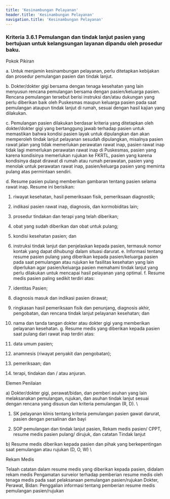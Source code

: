 ```yaml
---
title: 'Kesinambungan Pelayanan'
header.title: 'Kesinambungan Pelayanan'
navigation.title: 'Kesinambungan Pelayanan'
---
```


### Kriteria 3.6.1 Pemulangan dan tindak lanjut pasien yang bertujuan untuk kelangsungan layanan dipandu oleh prosedur baku. 



Pokok Pikiran 

a. Untuk menjamin kesinambungan pelayanan, perlu ditetapkan kebijakan dan prosedur pemulangan pasien dan tindak lanjut. 

b. Dokter/dokter gigi bersama dengan tenaga kesehatan yang lain menyusun rencana pemulangan bersama dengan pasien/keluarga pasien. Rencana pemulangan tersebut berisi instruksi dan/atau dukungan yang  perlu diberikan baik oleh Puskesmas maupun keluarga pasien pada saat pemulangan ataupun tindak lanjut di rumah, sesuai dengan hasil kajian yang dilakukan. 

c. Pemulangan pasien dilakukan berdasar kriteria yang ditetapkan oleh dokter/dokter gigi yang bertanggung jawab terhadap pasien untuk memastikan bahwa kondisi pasien layak untuk dipulangkan dan akan memperoleh tindak lanjut pelayanan sesudah dipulangkan, misalnya pasien rawat jalan yang tidak memerlukan perawatan rawat inap, pasien rawat inap tidak lagi memerlukan perawatan rawat inap di Puskesmas, pasien yang karena kondisinya memerlukan rujukan ke FKRTL, pasien yang karena kondisinya dapat dirawat di rumah atau rumah perawatan, pasien yang menolak untuk perawatan rawat inap, pasien/keluarga pasien yang meminta pulang atas permintaan sendiri. 

d. Resume pasien pulang memberikan gambaran tentang pasien selama rawat inap. Resume ini berisikan: 

1. riwayat kesehatan, hasil pemeriksaan fisik, pemeriksaan diagnostik; 



2. indikasi pasien 	rawat inap, diagnosis, dan kormobiditas lain; 

3. prosedur tindakan 	dan terapi yang telah diberikan; 

4. obat 	yang sudah 	diberikan 	dan obat untuk pulang; 

5. kondisi kesehatan pasien; dan 

6. instruksi tindak lanjut dan penjelaskan kepada pasien, termasuk nomor kontak yang dapat dihubungi dalam situasi darurat. 
e. Informasi tentang resume pasien pulang yang diberikan kepada pasien/keluarga pasien pada saat pemulangan atau rujukan ke fasilitas kesehatan yang lain diperlukan agar pasien/keluarga pasien memahami tindak lanjut yang perlu dilakukan untuk mencapai hasil pelayanan yang optimal. 
f. Resume medis pasien paling sedikit terdiri atas: 

1. identitas Pasien; 

2. diagnosis masuk dan indikasi pasien dirawat; 

3. ringkasan hasil pemeriksaan fisik dan penunjang, diagnosis akhir, pengobatan, dan rencana tindak lanjut pelayanan kesehatan; dan 

4. nama dan tanda tangan dokter atau dokter gigi yang memberikan pelayanan kesehatan. 
g. Resume medis yang diberikan kepada pasien saat pulang dari rawat inap terdiri atas: 

1. data umum pasien; 

2. anamnesis (riwayat penyakit dan pengobatan); 

3. pemeriksaan; dan 

4. terapi, tindakan dan / atau anjuran. 

Elemen Penilaian 




 a) Dokter/dokter gigi, perawat/bidan, dan pemberi asuhan yang lain melaksanakan pemulangan, rujukan, dan asuhan tindak lanjut sesuai dengan rencana yang disusun dan kriteria pemulangan (R, D).  \




1. SK pelayanan klinis tentang kriteria pemulangan pasien gawat darurat, pasien dengan persalinan dan bayi 


2. SOP pemulangan dan tindak lanjut pasien, 
Rekam medis pasien/ CPPT, resume medis pasien pulang/ dirujuk, dan catatan 
Tindak lanjut 




 b) Resume medis diberikan kepada pasien dan pihak yang berkepentingan saat pemulangan atau rujukan (D, O, W)  \




Rekam Medis 


Telaah catatan dalam resume medis yang diberikan kepada pasien, didalam rekam medis 
Pengamatan surveior terhadap pemberian resume medis oleh tenaga medis pada saat pelaksanaan pemulangan pasien/rujukan 
Dokter, Perawat, Bidan: Penggalian informasi tentang pemberian resume medis pemulangan pasien/rujukan 
 	 





